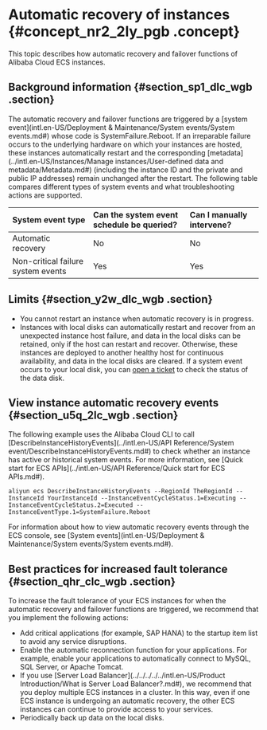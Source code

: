 # Automatic recovery of instances {#concept_nr2_2ly_pgb .concept}

This topic describes how automatic recovery and failover functions of Alibaba Cloud ECS instances.

## Background information {#section_sp1_dlc_wgb .section}

The automatic recovery and failover functions are triggered by a [system event](intl.en-US/Deployment & Maintenance/System events/System events.md#) whose code is SystemFailure.Reboot. If an irreparable failure occurs to the underlying hardware on which your instances are hosted, these instances automatically restart and the corresponding [metadata](../intl.en-US/Instances/Manage instances/User-defined data and metadata/Metadata.md#) \(including the instance ID and the private and public IP addresses\) remain unchanged after the restart. The following table compares different types of system events and what troubleshooting actions are supported.

|System event type|Can the system event schedule be queried?|Can I manually intervene?|
|:----------------|:----------------------------------------|:------------------------|
|Automatic recovery|No|No|
|Non-critical failure system events|Yes|Yes|

## Limits {#section_y2w_dlc_wgb .section}

-   You cannot restart an instance when automatic recovery is in progress.
-   Instances with local disks can automatically restart and recover from an unexpected instance host failure, and data in the local disks can be retained, only if the host can restart and recover. Otherwise, these instances are deployed to another healthy host for continuous availability, and data in the local disks are cleared. If a system event occurs to your local disk, you can [open a ticket](https://workorder-intl.console.aliyun.com/#/ticket/createIndex) to check the status of the data disk.

## View instance automatic recovery events {#section_u5q_2lc_wgb .section}

The following example uses the Alibaba Cloud CLI to call [DescribeInstanceHistoryEvents](../intl.en-US/API Reference/System event/DescribeInstanceHistoryEvents.md#) to check whether an instance has active or historical system events. For more information, see [Quick start for ECS APIs](../intl.en-US/API Reference/Quick start for ECS APIs.md#).

``` {#codeblock_ghl_yfc_3gh}
aliyun ecs DescribeInstanceHistoryEvents --RegionId TheRegionId --InstanceId YourInstanceId --InstanceEventCycleStatus.1=Executing --InstanceEventCycleStatus.2=Executed --InstanceEventType.1=SystemFailure.Reboot
```

For information about how to view automatic recovery events through the ECS console, see [System events](intl.en-US/Deployment & Maintenance/System events/System events.md#).

## Best practices for increased fault tolerance {#section_qhr_clc_wgb .section}

To increase the fault tolerance of your ECS instances for when the automatic recovery and failover functions are triggered, we recommend that you implement the following actions:

-   Add critical applications \(for example, SAP HANA\) to the startup item list to avoid any service disruptions.
-   Enable the automatic reconnection function for your applications. For example, enable your applications to automatically connect to MySQL, SQL Server, or Apache Tomcat.
-   If you use [Server Load Balancer](../../../../../intl.en-US/Product Introduction/What is Server Load Balancer?.md#), we recommend that you deploy multiple ECS instances in a cluster. In this way, even if one ECS instance is undergoing an automatic recovery, the other ECS instances can continue to provide access to your services.
-   Periodically back up data on the local disks.


